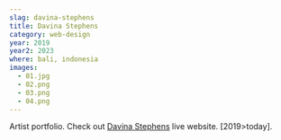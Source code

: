 ```yaml
---
slag: davina-stephens
title: Davina Stephens
category: web-design
year: 2019
year2: 2023
where: bali, indonesia
images:
  - 01.jpg
  - 02.png
  - 03.png
  - 04.png
---
```


Artist portfolio.
Check out [Davina Stephens](https://davinastephens.com?source=rokma.com) live website.
[2019>today].
